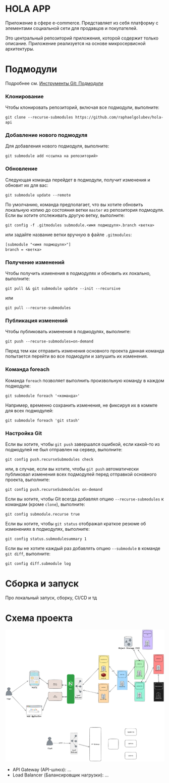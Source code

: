 # HOLA APP

Приложение в сфере e-commerce. 
Представляет из себя платформу с элементами социальной сети для продавцов и покупателей.

Это центральный репозиторий приложения, которой содержит только описание.
Приложение реализуется на основе микросервисной архитектуры.

# Подмодули
Подробнее см. [Инструменты Git: Подмодули](https://git-scm.com/book/ru/v2/%D0%98%D0%BD%D1%81%D1%82%D1%80%D1%83%D0%BC%D0%B5%D0%BD%D1%82%D1%8B-Git-%D0%9F%D0%BE%D0%B4%D0%BC%D0%BE%D0%B4%D1%83%D0%BB%D0%B8)
### Клонирование

Чтобы клонировать репозиторий, включая все подмодули, выполните:
```
git clone --recurse-submodules https://github.com/raphaelgolubev/hola-api
```

### Добавление нового подмодуля

Для добавления нового подмодуля, выполните:
```
git submodule add <ссылка на репозиторий> 
```

### Обновление
Следующая команда перейдет в подмодули, получит изменения и обновит их для вас:
```
git submodule update --remote
```
По умолчанию, команда предполагает, что вы хотите обновить локальную копию до состояния
ветки `master` из репозитория подмодуля. Если вы хотите отслеживать другую ветку, выполните:
```
git config -f .gitmodules submodule.<имя подмодуля>.branch <ветка>
```
или задайте название ветки вручную в файле `.gitmodules`:
```
[submodule "<имя подмодуля>"]
branch = <ветка>
```

### Получение изменений

Чтобы получить изменения в подмодулях и обновить их локально, выполните:
```
git pull && git submodule update --init --recursive
```
или 
```
git pull --recurse-submodules
```

### Публикация изменений

Чтобы публиковать изменения в подмодулях, выполните:
```
git push --recurse-submodules=on-demand
```
Перед тем как отправить изменения основного проекта данная команда попытается перейти во все подмодули и запушить их изменения.

### Команда foreach
Команда `foreach` позволяет выполнить произвольную команду в каждом подмодуле:
```
git submodule foreach '<команда>'
```
Например, временно сохранить изменения, не фиксируя их в коммте для всех подмодулей:
```
git submodule foreach 'git stash'
```

### Настройка Git
Если вы хотите, чтобы `git push` завершался ошибкой, если какой-то из подмодулей не был отправлен на сервер, выполните:
```
git config push.recurseSubmodules check
```
или, в случае, если вы хотите, чтобы `git push` автоматически публиковал изменения всех подмодулей перед отправкой основного проекта, выполните:
```
git config push.recurseSubmodules on-demand
```

Если вы хотите, чтобы Git всегда добавлял опцию `--recurse-submodules` к командам (кроме `clone`), выполните:
```
git config submodule.recurse true
```

Если вы хотите, чтобы `git status` отображал краткое резюме об изменениях в подмодулях, выполните:
```
git config status.submodulesummary 1
```

Если вы не хотите каждый раз добавлять опцию `--submodule` в команде `git diff`, выполните:
```
git config diff.submodule log
```

# Сборка и запуск

Про локальный запуск, сборку, CI/CD и тд

# Схема проекта

![main](docs/main.excalidraw.png)

- API Gateway (API-шлюз): ...
- Load Balancer (Балансировщик нагрузки): ...

